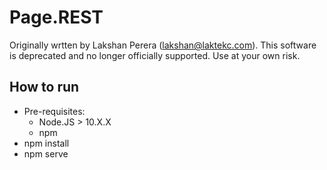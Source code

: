 # Page.REST

Originally wrtten by Lakshan Perera (lakshan@laktekc.com). This software is deprecated and no longer officially supported.
Use at your own risk.

## How to run

* Pre-requisites:
  - Node.JS > 10.X.X
  - npm
* npm install
* npm serve

